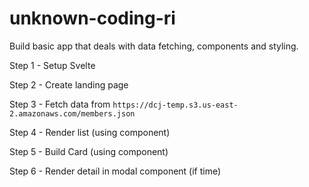 # unknown-coding-ri

Build basic app that deals with data fetching, components and styling.

Step 1 - Setup Svelte

Step 2 - Create landing page 

Step 3 - Fetch data from `https://dcj-temp.s3.us-east-2.amazonaws.com/members.json`

Step 4 - Render list (using component)

Step 5 - Build Card (using component)

Step 6 - Render detail in modal component (if time)

